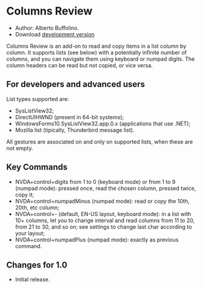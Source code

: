 # Columns Review #
*   Author: Alberto Buffolino.
*   Download [development version][2]


Columns Review is an add-on to read and copy items in a list column by column. It supports lists (see below) with a potentially infinite number of columns, and you can navigate them using keyboard or numpad digits. The column headers can be read but not copied, or vice versa.

## For developers and advanced users ##

List types supported are:

*   SysListView32;
*   DirectUIHWND (present in 64-bit systems);
*   WindowsForms10.SysListView32.app.0.x (applications that use .NET);
*   Mozilla list (tipically, Thunderbird message list).

All gestures are associated on and only on supported lists, when these are not empty.

## Key Commands ##

*   NVDA+control+digits from 1 to 0 (keyboard mode) or from 1 to 9 (numpad mode): pressed once, read the chosen column, pressed twice, copy it;
*   NVDA+control+numpadMinus (numpad mode): read or copy the 10th, 20th, etc column;
*   NVDA+control+- (default, EN-US layout, keyboard mode): in a list with 10+ columns, let you to change interval and read columns from 11 to 20, from 21 to 30, and so on; see settings to change last char according to your layout;
*   NVDA+control+numpadPlus (numpad mode): exactly as previous command.

## Changes for 1.0 ##
*   Initial release.


[2]: http://addons.nvda-project.org/files/get.php?file=cr-dev
